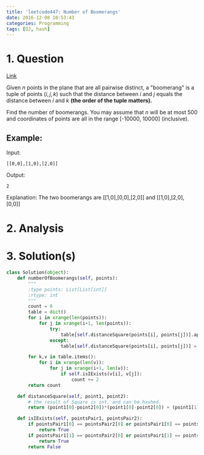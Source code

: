 ```yaml
---
title: 'leetcode447: Number of Boomerangs'
date: 2016-12-08 10:53:43
categories: Programming
tags: [OJ, hash]
---
```

# 1. Question
[Link](https://leetcode.com/problems/number-of-boomerangs/)

Given $n$ points in the plane that are all pairwise distinct, a "boomerang" is a tuple of points $(i, j, k)$ such that the distance between $i$ and $j$ equals the distance between $i$ and $k$ **(the order of the tuple matters).**

Find the number of boomerangs. You may assume that $n$ will be at most 500 and coordinates of points are all in the range [-10000, 10000] (inclusive).

## Example:
Input:
```
[[0,0],[1,0],[2,0]]
```

Output:
```
2
```

Explanation:
The two boomerangs are [[1,0],[0,0],[2,0]] and [[1,0],[2,0],[0,0]]
# 2. Analysis
# 3. Solution(s)
```python
class Solution(object):
    def numberOfBoomerangs(self, points):
        """
        :type points: List[List[int]]
        :rtype: int
        """
        count = 0
        table = dict()
        for i in xrange(len(points)):
            for j in xrange(i+1, len(points)):
                try:
                    table[self.distanceSquare(points[i], points[j])].append([points[i], points[j]])
                except:
                    table[self.distanceSquare(points[i], points[j])] = [[points[i], points[j]]]

        for k,v in table.items():
            for i in xrange(len(v)):
                for j in xrange(i+1, len(v)):
                    if self.isIExists(v[i], v[j]):
                        count += 2
        return count

    def distanceSquare(self, point1, point2):
        # the result of Square is int, and can be hashed.
        return (point1[0]-point2[0])*(point1[0]-point2[0]) + (point1[1]-point2[1])*(point1[1]-point2[1])

    def isIExists(self, pointsPair1, pointsPair2):
        if pointsPair1[0] == pointsPair2[0] or pointsPair1[0] == pointsPair2[1]:
            return True
        if pointsPair1[1] == pointsPair2[0] or pointsPair1[1] == pointsPair2[1]:
            return True
        return False
```
